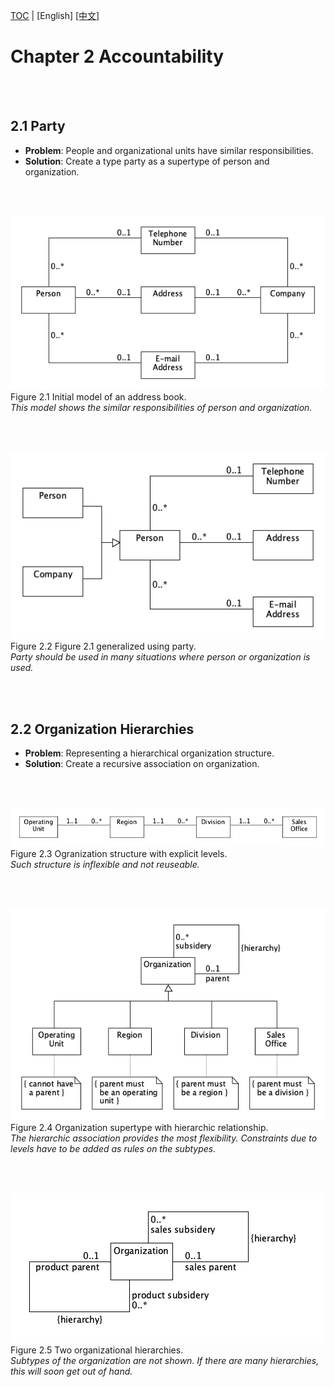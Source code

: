 [TOC](../README.md) | [English] [[中文]](c02_cn.md)

# Chapter 2 Accountability

<br/>
<br/>

## 2.1 Party

* **Problem**: People and organizational units have similar responsibilities.  
* **Solution**: Create a type party as a supertype of person and organization.  

<br/>
<br/>

![](f2.1.png)  
Figure 2.1 Initial model of an address book.  
*This model shows the similar responsibilities of person and organization.*  

<br/>
<br/>

![](f2.2.png)  
Figure 2.2 Figure 2.1 generalized using party.  
*Party should be used in many situations where person or organization is used.*   

<br/>
<br/>

## 2.2 Organization Hierarchies

* **Problem**: Representing a hierarchical organization structure.
* **Solution**: Create a recursive association on organization.

<br/>
<br/>

![](f2.3.png)  
Figure 2.3 Ogranization structure with explicit levels.  
*Such structure is inflexible and not reuseable.*  

<br/>
<br/>

![](f2.4.png)  
Figure 2.4 Organization supertype with hierarchic relationship.  
*The hierarchic association provides the most flexibility. Constraints due to levels have to be added as rules on the subtypes.*  

<br/>
<br/>

![](f2.5.png)  
Figure 2.5 Two organizational hierarchies.  
*Subtypes of the organization are not shown. If there are many hierarchies, this will soon get out of hand.*  
